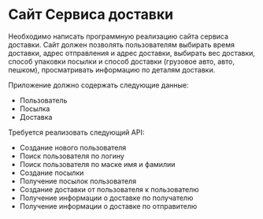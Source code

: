 # Сайт Сервиса доставки
Необходимо написать программную реализацию сайта сервиса доставки. Сайт должен позволять пользователям выбирать время доставки, адрес отправления и адрес доставки, выбирать вес доставки, способ упаковки посылки и способ доставки (грузовое авто, авто, пешком), просматривать информацию по деталям доставки.   

Приложение должно содержать следующие данные: 

* Пользователь
* Посылка 
* Доставка

Требуется реализовать следующий API:

* Создание нового пользователя
* Поиск пользователя по логину
* Поиск пользователя по маске имя и фамилии
* Создание посылки
* Получение посылок пользователя
* Создание доставки от пользователя к пользователю
* Получение информации о доставке по получателю 
* Получение информации о доставке по отправителю
